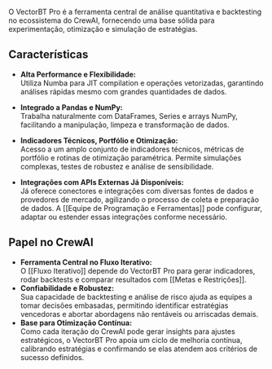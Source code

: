 O VectorBT Pro é a ferramenta central de análise quantitativa e backtesting no ecossistema do CrewAI, fornecendo uma base sólida para experimentação, otimização e simulação de estratégias.

## Características

- **Alta Performance e Flexibilidade:**  
    Utiliza Numba para JIT compilation e operações vetorizadas, garantindo análises rápidas mesmo com grandes quantidades de dados.
    
- **Integrado a Pandas e NumPy:**  
    Trabalha naturalmente com DataFrames, Series e arrays NumPy, facilitando a manipulação, limpeza e transformação de dados.
    
- **Indicadores Técnicos, Portfólio e Otimização:**  
    Acesso a um amplo conjunto de indicadores técnicos, métricas de portfólio e rotinas de otimização paramétrica. Permite simulações complexas, testes de robustez e análise de sensibilidade.
    
- **Integrações com APIs Externas Já Disponíveis:**  
    Já oferece conectores e integrações com diversas fontes de dados e provedores de mercado, agilizando o processo de coleta e preparação de dados. A [[Equipe de Programação e Ferramentas]] pode configurar, adaptar ou estender essas integrações conforme necessário.
    

## Papel no CrewAI

- **Ferramenta Central no Fluxo Iterativo:**  
    O [[Fluxo Iterativo]] depende do VectorBT Pro para gerar indicadores, rodar backtests e comparar resultados com [[Metas e Restrições]].
- **Confiabilidade e Robustez:**  
    Sua capacidade de backtesting e análise de risco ajuda as equipes a tomar decisões embasadas, permitindo identificar estratégias vencedoras e abortar abordagens não rentáveis ou arriscadas demais.
- **Base para Otimização Contínua:**  
    Como cada iteração do CrewAI pode gerar insights para ajustes estratégicos, o VectorBT Pro apoia um ciclo de melhoria contínua, calibrando estratégias e confirmando se elas atendem aos critérios de sucesso definidos.